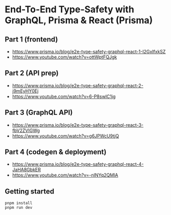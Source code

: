 # End-To-End Type-Safety with GraphQL, Prisma & React (Prisma)

## Part 1 (frontend)

- https://www.prisma.io/blog/e2e-type-safety-graphql-react-1-I2GxIfxkSZ
- https://www.youtube.com/watch?v=ottWptFQJgk

## Part 2 (API prep)

- https://www.prisma.io/blog/e2e-type-safety-graphql-react-2-j9mEyHY0Ej
- https://www.youtube.com/watch?v=6-P8swlC1jg

## Part 3 (GraphQL API)

- https://www.prisma.io/blog/e2e-type-safety-graphql-react-3-fbV2ZVIGWg
- https://www.youtube.com/watch?v=g6JPWcU9tjQ

## Part 4 (codegen & deployment)

- https://www.prisma.io/blog/e2e-type-safety-graphql-react-4-JaHA8GbkER
- https://www.youtube.com/watch?v=-nINYq2QMlA

## Getting started

```console
pnpm install
pnpm run dev
```
